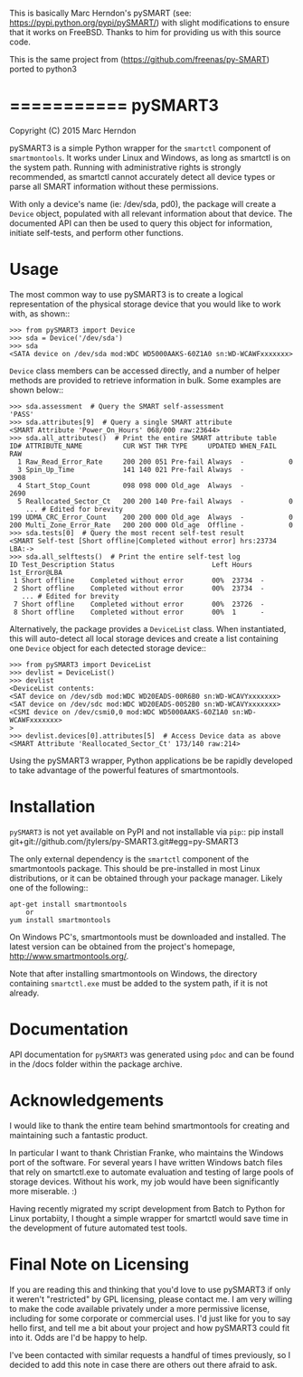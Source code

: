 This is basically Marc Herndon's pySMART (see: https://pypi.python.org/pypi/pySMART/) with slight modifications
to ensure that it works on FreeBSD. Thanks to him for providing us with this source code.

This is the same project from (https://github.com/freenas/py-SMART) ported to python3

===========
pySMART3
===========
Copyright (C) 2015 Marc Herndon

pySMART3 is a simple Python wrapper for the ``smartctl`` component of
``smartmontools``. It works under Linux and Windows, as long as smartctl is on
the system path. Running with administrative rights is strongly recommended,
as smartctl cannot accurately detect all device types or parse all SMART
information without these permissions.

With only a device's name (ie: /dev/sda, pd0), the package will create a
``Device`` object, populated with all relevant information about that
device. The documented API can then be used to query this object for
information, initiate self-tests, and perform other functions.

Usage
=====
The most common way to use pySMART3 is to create a logical representation of the
physical storage device that you would like to work with, as shown::

    >>> from pySMART3 import Device
    >>> sda = Device('/dev/sda')
    >>> sda
    <SATA device on /dev/sda mod:WDC WD5000AAKS-60Z1A0 sn:WD-WCAWFxxxxxxx>

``Device`` class members can be accessed directly, and a number of helper methods
are provided to retrieve information in bulk.  Some examples are shown below::

    >>> sda.assessment  # Query the SMART self-assessment
    'PASS'
    >>> sda.attributes[9]  # Query a single SMART attribute
    <SMART Attribute 'Power_On_Hours' 068/000 raw:23644>
    >>> sda.all_attributes()  # Print the entire SMART attribute table
    ID# ATTRIBUTE_NAME          CUR WST THR TYPE     UPDATED WHEN_FAIL    RAW
      1 Raw_Read_Error_Rate     200 200 051 Pre-fail Always  -           0
      3 Spin_Up_Time            141 140 021 Pre-fail Always  -           3908
      4 Start_Stop_Count        098 098 000 Old_age  Always  -           2690
      5 Reallocated_Sector_Ct   200 200 140 Pre-fail Always  -           0
        ... # Edited for brevity
    199 UDMA_CRC_Error_Count    200 200 000 Old_age  Always  -           0
    200 Multi_Zone_Error_Rate   200 200 000 Old_age  Offline -           0
    >>> sda.tests[0]  # Query the most recent self-test result
    <SMART Self-test [Short offline|Completed without error] hrs:23734 LBA:->
    >>> sda.all_selftests()  # Print the entire self-test log
    ID Test_Description Status                        Left Hours  1st_Error@LBA
     1 Short offline    Completed without error       00%  23734  -
     2 Short offline    Completed without error       00%  23734  -
       ... # Edited for brevity
     7 Short offline    Completed without error       00%  23726  -
     8 Short offline    Completed without error       00%  1      -

Alternatively, the package provides a ``DeviceList`` class. When instantiated,
this will auto-detect all local storage devices and create a list containing
one ``Device`` object for each detected storage device::

    >>> from pySMART3 import DeviceList
    >>> devlist = DeviceList()
    >>> devlist
    <DeviceList contents:
    <SAT device on /dev/sdb mod:WDC WD20EADS-00R6B0 sn:WD-WCAVYxxxxxxx>
    <SAT device on /dev/sdc mod:WDC WD20EADS-00S2B0 sn:WD-WCAVYxxxxxxx>
    <CSMI device on /dev/csmi0,0 mod:WDC WD5000AAKS-60Z1A0 sn:WD-WCAWFxxxxxxx>
    >
    >>> devlist.devices[0].attributes[5]  # Access Device data as above
    <SMART Attribute 'Reallocated_Sector_Ct' 173/140 raw:214>

Using the pySMART3 wrapper, Python applications be be rapidly developed to take
advantage of the powerful features of smartmontools.

Installation
============
``pySMART3`` is not yet available on PyPI and not installable via ``pip``::
     pip install git+git://github.com/jtylers/py-SMART3.git#egg=py-SMART3

The only external dependency is the ``smartctl`` component of the smartmontools
package.  This should be pre-installed in most Linux distributions, or it
can be obtained through your package manager.  Likely one of the following::

    apt-get install smartmontools
        or
    yum install smartmontools

On Windows PC's, smartmontools must be downloaded and installed.  The latest
version can be obtained from the project's homepage, http://www.smartmontools.org/.

Note that after installing smartmontools on Windows, the directory containing
``smartctl.exe`` must be added to the system path, if it is not already.

Documentation
=============
API documentation for ``pySMART3`` was generated using ``pdoc`` and can be
found in the /docs folder within the package archive.

Acknowledgements
================
I would like to thank the entire team behind smartmontools for creating and
maintaining such a fantastic product.

In particular I want to thank Christian Franke, who maintains the Windows port
of the software.  For several years I have written Windows batch files that
rely on smartctl.exe to automate evaluation and testing of large pools of
storage devices.  Without his work, my job would have been significantly
more miserable. :)

Having recently migrated my script development from Batch to Python for Linux
portabiity, I thought a simple wrapper for smartctl would save time in the
development of future automated test tools.

Final Note on Licensing
=======================
If you are reading this and thinking that you'd love to use pySMART3 if only
it weren't "restricted" by GPL licensing, please contact me. I am very
willing to make the code available privately under a more permissive
license, including for some corporate or commercial uses. I'd just like for
you to say hello first, and tell me a bit about your project and how pySMART3
could fit into it. Odds are I'd be happy to help.

I've been contacted with similar requests a handful of times previously, so
I decided to add this note in case there are others out there afraid to ask.
